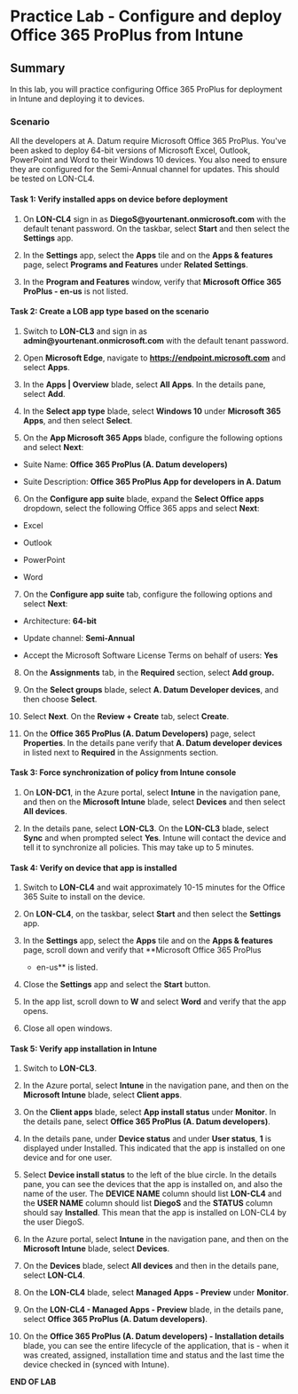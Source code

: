 # Practice Lab - Configure and deploy Office 365 ProPlus from Intune

## Summary

In this lab, you will practice configuring Office 365 ProPlus for deployment in Intune and deploying it to devices.


### Scenario

All the developers at A. Datum require Microsoft Office 365 ProPlus. You've been asked to deploy  64-bit versions of Microsoft Excel, Outlook, PowerPoint and Word to their Windows 10 devices. You also need to ensure they are configured for the Semi-Annual channel for updates. This should be tested on LON-CL4.

#### Task 1: Verify installed apps on device before deployment

1.  On **LON-CL4** sign in as **DiegoS\@yourtenant.onmicrosoft.com** with the default tenant
    password. On the taskbar, select **Start** and then select the **Settings** app.

2.  In the **Settings** app, select the **Apps** tile and on the **Apps &
    features** page, select **Programs and Features** under **Related Settings**.

3.  In the **Program and Features** window, verify that **Microsoft Office 365
    ProPlus - en-us** is not listed.

#### Task 2: Create a LOB app type based on the scenario

1.  Switch to **LON-CL3** and sign in as **admin\@yourtenant.onmicrosoft.com** with the 
    default tenant password.

2.  Open **Microsoft Edge**, navigate to **https://endpoint.microsoft.com** and select **Apps**.

3.  In the **Apps | Overview** blade, select **All Apps**. In the details pane, select **Add**.

4.  In the **Select app type** blade, select **Windows 10** under **Microsoft 365 Apps**, and then select **Select**.

5.  On the **App Microsoft 365 Apps** blade, configure
    the following options and select **Next**:

-   Suite Name: **Office 365 ProPlus (A. Datum developers)**

-   Suite Description: **Office 365 ProPlus App for developers in A. Datum**

6.  On the **Configure app suite** blade, expand the **Select Office apps** dropdown, select the following Office 365 apps and select **Next**:

-   Excel

-   Outlook

-   PowerPoint

-   Word

7.  On the **Configure app suite** tab, configure the
    following options and select **Next**:

-   Architecture: **64-bit**

-   Update channel: **Semi-Annual**

-   Accept the Microsoft Software License Terms on behalf of users: **Yes**

8.  On the **Assignments** tab, in the **Required** section, select **Add group.** 

9.  On the **Select groups** blade, select **A. Datum Developer devices**, and then choose **Select**.

10. Select **Next**.  On the **Review + Create** tab, select **Create**.

11.  On the **Office 365 ProPlus (A. Datum Developers)** page, select **Properties**. In the details pane verify that **A. Datum developer devices** in listed next to **Required** in the Assignments section.

#### Task 3: Force synchronization of policy from Intune console

1.  On **LON-DC1**, in the Azure portal, select **Intune** in the navigation
    pane, and then on the **Microsoft Intune** blade, select **Devices** and then
    select **All devices**.

2.  In the details pane, select **LON-CL3**. On the **LON-CL3** blade, select
    **Sync** and when prompted select **Yes**. Intune will contact the device and
    tell it to synchronize all policies. This may take up to 5 minutes.

#### Task 4: Verify on device that app is installed

1.  Switch to **LON-CL4** and wait approximately 10-15 minutes for the Office
    365 Suite to install on the device.

2.  On **LON-CL4**, on the taskbar, select **Start** and then select the
    **Settings** app.

3.  In the **Settings** app, select the **Apps** tile and on the **Apps &
    features** page, scroll down and verify that **Microsoft Office 365 ProPlus
    - en-us** is listed.

4.  Close the **Settings** app and select the **Start** button.

5.  In the app list, scroll down to **W** and select **Word** and verify that the
    app opens.

6.  Close all open windows.

#### Task 5: Verify app installation in Intune

1.  Switch to **LON-CL3**.

2.  In the Azure portal, select **Intune** in the navigation pane, and then on
    the **Microsoft Intune** blade, select **Client apps**.

3.  On the **Client apps** blade, select **App install status** under
    **Monitor**. In the details pane, select **Office 365 ProPlus (A. Datum
    developers)**.

4.  In the details pane, under **Device status** and under **User status**,
    **1** is displayed under Installed. This indicated that the app is installed
    on one device and for one user.

5.  Select **Device install status** to the left of the blue circle. In the
    details pane, you can see the devices that the app is installed on, and also
    the name of the user. The **DEVICE NAME** column should list **LON-CL4** and
    the **USER NAME** column should list **DiegoS** and the **STATUS** column
    should say **Installed**. This mean that the app is installed on LON-CL4 by
    the user DiegoS.

6.  In the Azure portal, select **Intune** in the navigation pane, and then on
    the **Microsoft Intune** blade, select **Devices**.

7.  On the **Devices** blade, select **All devices** and then in the details
    pane, select **LON-CL4**.

8.  On the **LON-CL4** blade, select **Managed Apps - Preview** under
    **Monitor**.

9.  On the **LON-CL4 - Managed Apps - Preview** blade, in the details pane,
    select **Office 365 ProPlus (A. Datum developers)**.

10. On the **Office 365 ProPlus (A. Datum developers) - Installation details**
    blade, you can see the entire lifecycle of the application, that is - when
    it was created, assigned, installation time and status and the last time the
    device checked in (synced with Intune).

**END OF LAB**